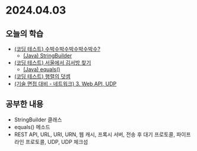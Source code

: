 # 2024.04.03
## 오늘의 학습
- [(코딩 테스트) 수박수박수박수박수박수?](/Coding%20Test/프로그래머스/연습문제/수박수박수박수박수박수?.md)
	- [(Java) StringBuilder](Java/Class/StringBuilder.md)
- [(코딩 테스트) 서울에서 김서방 찾기](/Coding%20Test/프로그래머스/연습문제/서울에서%20김서방%20찾기.md)
	- [(Java) equals()](/Java/Method/equals().md)
- [(코딩 테스트) 행렬의 덧셈](/Coding%20Test/프로그래머스/연습문제/행렬의%20덧셈.md)
- [(기술 면접 대비 - 네트워크) 3. Web API, UDP](/기술%20면접%20대비/네트워크/3.%20Web%20API,%20UDP.md)

## 공부한 내용
- StringBuilder 클래스
- equals() 메소드
- REST API, URL, URI, URN, 웹 캐시, 프록시 서버, 전송 후 대기 프로토콜, 파이프라인 프로토콜, UDP, UDP 체크섬